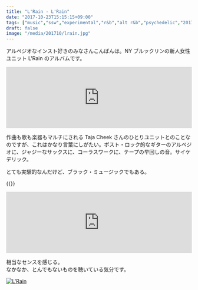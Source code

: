 ```yaml
---
title: "L'Rain - L'Rain"
date: "2017-10-23T15:15:15+09:00"
tags: ["music","ssw","experimental","r&b","alt r&b","psychedelic","2017"]
draft: false
image: "/media/201710/lrain.jpg"
---
```


アルペジオなインスト好きのみなさんこんばんは。NY ブルックリンの新人女性ユニット L'Rain のアルバムです。

<iframe width="100%" height="166" scrolling="no" frameborder="no" src="https://w.soundcloud.com/player/?url=https%3A//api.soundcloud.com/tracks/334026391&amp;color=%23ff5500&amp;auto_play=false&amp;hide_related=false&amp;show_comments=true&amp;show_user=true&amp;show_reposts=false&amp;show_teaser=true"></iframe>


作曲も歌も楽器もマルチにされる Taja Cheek さんのひとりユニットとのことなのですが、これはかなり言葉にしがたい。ポスト・ロック的なギターのアルペジオに、ジャジーなサックスに、コーラスワークに、テープの早回しの音。サイケデリック。

とても実験的なんだけど、ブラック・ミュージックでもある。

{{<youtube src="QdOx_NvqBhA" title="L'Rain - Stay, Go (Go, Stay)">}}

<iframe width="100%" height="166" scrolling="no" frameborder="no" src="https://w.soundcloud.com/player/?url=https%3A//api.soundcloud.com/tracks/334026391&amp;color=%23ff5500&amp;auto_play=false&amp;hide_related=false&amp;show_comments=true&amp;show_user=true&amp;show_reposts=false&amp;show_teaser=true"></iframe>

相当なセンスを感じる。  
なかなか、とんでもないものを聴いている気分です。

[![L'Rain](/media/201710/lrain.jpg)](https://astronautico.bandcamp.com/album/lrain)
